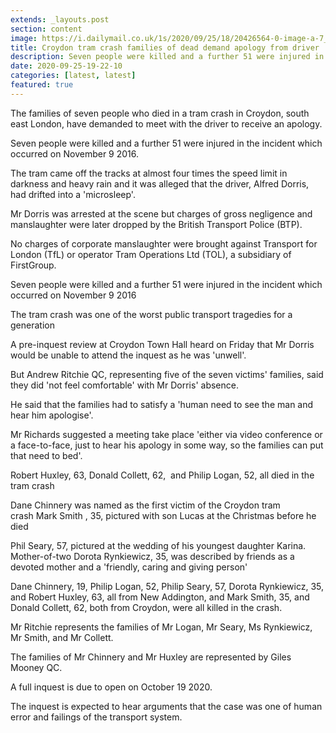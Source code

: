 ```yaml
---
extends: _layouts.post
section: content
image: https://i.dailymail.co.uk/1s/2020/09/25/18/20426564-0-image-a-7_1601053255291.jpg 
title: Croydon tram crash families of dead demand apology from driver 
description: Seven people were killed and a further 51 were injured in the incident in south east London which occurred on November 9 2016. 
date: 2020-09-25-19-22-10 
categories: [latest, latest] 
featured: true 
--- 
```

The families of seven people who died in a tram crash in Croydon, south east London, have demanded to meet with the driver to receive an apology.

Seven people were killed and a further 51 were injured in the incident which occurred on November 9 2016.

The tram came off the tracks at almost four times the speed limit in darkness and heavy rain and it was alleged that the driver, Alfred Dorris, had drifted into a 'microsleep'.

Mr Dorris was arrested at the scene but charges of gross negligence and manslaughter were later dropped by the British Transport Police (BTP).

No charges of corporate manslaughter were brought against Transport for London (TfL) or operator Tram Operations Ltd (TOL), a subsidiary of FirstGroup.

Seven people were killed and a further 51 were injured in the incident which occurred on November 9 2016

The tram crash was one of the worst public transport tragedies for a generation

A pre-inquest review at Croydon Town Hall heard on Friday that Mr Dorris would be unable to attend the inquest as he was 'unwell'.

But Andrew Ritchie QC, representing five of the seven victims' families, said they did 'not feel comfortable' with Mr Dorris' absence.

He said that the families had to satisfy a 'human need to see the man and hear him apologise'.

Mr Richards suggested a meeting take place 'either via video conference or a face-to-face, just to hear his apology in some way, so the families can put that need to bed'.

Robert Huxley, 63, Donald Collett, 62,  and Philip Logan, 52, all died in the tram crash

Dane Chinnery was named as the first victim of the Croydon tram crash Mark Smith , 35, pictured with son Lucas at the Christmas before he died

Phil Seary, 57, pictured at the wedding of his youngest daughter Karina. Mother-of-two Dorota Rynkiewicz, 35, was described by friends as a devoted mother and a 'friendly, caring and giving person'

Dane Chinnery, 19, Philip Logan, 52, Philip Seary, 57, Dorota Rynkiewicz, 35, and Robert Huxley, 63, all from New Addington, and Mark Smith, 35, and Donald Collett, 62, both from Croydon, were all killed in the crash.

Mr Ritchie represents the families of Mr Logan, Mr Seary, Ms Rynkiewicz, Mr Smith, and Mr Collett.

The families of Mr Chinnery and Mr Huxley are represented by Giles Mooney QC.

A full inquest is due to open on October 19 2020.

The inquest is expected to hear arguments that the case was one of human error and failings of the transport system.

